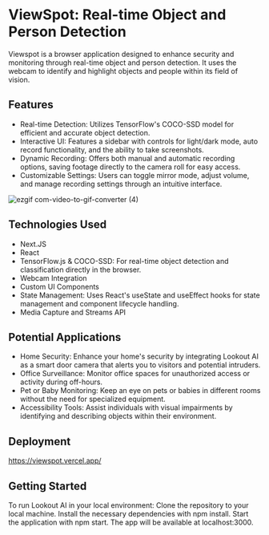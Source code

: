 # ViewSpot: Real-time Object and Person Detection

Viewspot is a browser application designed to enhance security and monitoring through real-time object and person detection. It uses the webcam to identify and highlight objects and people within its field of vision.

## Features

- Real-time Detection: Utilizes TensorFlow's COCO-SSD model for efficient and accurate object detection.
- Interactive UI: Features a sidebar with controls for light/dark mode, auto record functionality, and the ability to take screenshots.
- Dynamic Recording: Offers both manual and automatic recording options, saving footage directly to the camera roll for easy access.
- Customizable Settings: Users can toggle mirror mode, adjust volume, and manage recording settings through an intuitive interface.
  
![ezgif com-video-to-gif-converter (4)](https://github.com/user-attachments/assets/eeb1c9bb-098f-4904-b3d0-33f75dc4ffb3)


## Technologies Used

- Next.JS
- React
- TensorFlow.js & COCO-SSD: For real-time object detection and classification directly in the browser.
- Webcam Integration
- Custom UI Components
- State Management: Uses React's useState and useEffect hooks for state management and component lifecycle handling.
- Media Capture and Streams API

## Potential Applications

- Home Security: Enhance your home's security by integrating Lookout AI as a smart door camera that alerts you to visitors and potential intruders.
- Office Surveillance: Monitor office spaces for unauthorized access or activity during off-hours.
- Pet or Baby Monitoring: Keep an eye on pets or babies in different rooms without the need for specialized equipment.
- Accessibility Tools: Assist individuals with visual impairments by identifying and describing objects within their environment.

## Deployment

https://viewspot.vercel.app/

## Getting Started

To run Lookout AI in your local environment:
Clone the repository to your local machine.
Install the necessary dependencies with npm install.
Start the application with npm start. The app will be available at localhost:3000.
